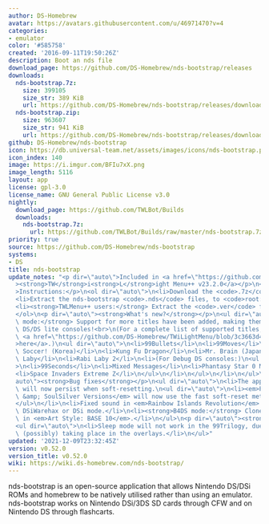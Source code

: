 ```yaml
---
author: DS-Homebrew
avatar: https://avatars.githubusercontent.com/u/46971470?v=4
categories:
- emulator
color: '#585758'
created: '2016-09-11T19:50:26Z'
description: Boot an nds file
download_page: https://github.com/DS-Homebrew/nds-bootstrap/releases
downloads:
  nds-bootstrap.7z:
    size: 399105
    size_str: 389 KiB
    url: https://github.com/DS-Homebrew/nds-bootstrap/releases/download/v0.52.0/nds-bootstrap.7z
  nds-bootstrap.zip:
    size: 963607
    size_str: 941 KiB
    url: https://github.com/DS-Homebrew/nds-bootstrap/releases/download/v0.52.0/nds-bootstrap.zip
github: DS-Homebrew/nds-bootstrap
icon: https://db.universal-team.net/assets/images/icons/nds-bootstrap.png
icon_index: 140
image: https://i.imgur.com/BFIu7xX.png
image_length: 5116
layout: app
license: gpl-3.0
license_name: GNU General Public License v3.0
nightly:
  download_page: https://github.com/TWLBot/Builds
  downloads:
    nds-bootstrap.7z:
      url: https://github.com/TWLBot/Builds/raw/master/nds-bootstrap.7z
priority: true
source: https://github.com/DS-Homebrew/nds-bootstrap
systems:
- DS
title: nds-bootstrap
update_notes: "<p dir=\"auto\">Included in <a href=\"https://github.com/DS-Homebrew/TWiLightMenu/releases/tag/v23.2.0\"\
  ><strong>TW</strong>i<strong>L</strong>ight Menu++ v23.2.0</a></p>\n<p dir=\"auto\"\
  >Instructions:</p>\n<ol dir=\"auto\">\n<li>Download the <code>.7z</code> file.</li>\n\
  <li>Extract the nds-bootstrap <code>.nds</code> files, to <code>root:/_nds</code>.</li>\n\
  <li><strong>TWLMenu++ users:</strong> Extract the <code>.ver</code> file to <code>root:/_nds/TWiLightMenu</code>.</li>\n\
  </ol>\n<p dir=\"auto\"><strong>What's new?</strong></p>\n<ul dir=\"auto\">\n<li><strong>B4DS\
  \ mode:</strong> Support for more titles have been added, making them playable on\
  \ DS/DS lite consoles!<br>\n(For a complete list of supported titles, see this list\
  \ <a href=\"https://github.com/DS-Homebrew/TWiLightMenu/blob/3c3663d499b22effe92a5c3304836a8a9def549e/universal/include/incompatibleGameMap.h#L49\"\
  >here</a>.)\n<ul dir=\"auto\">\n<li>99Bullets</li>\n<li>99Moves</li>\n<li>ARC Style:\
  \ Soccer! (Korea)</li>\n<li>Kung Fu Dragon</li>\n<li>Mr. Brain (Japan)</li>\n<li>Rabi\
  \ Laby</li>\n<li>Rabi Laby 2</li>\n<li>(For Debug DS consoles:)\n<ul dir=\"auto\"\
  >\n<li>99Seconds</li>\n<li>Mixed Messages</li>\n<li>Phantasy Star 0 Mini</li>\n\
  <li>Space Invaders Extreme Z</li>\n</ul>\n</li>\n</ul>\n</li>\n</ul>\n<p dir=\"\
  auto\"><strong>Bug fixes</strong></p>\n<ul dir=\"auto\">\n<li>The applied AP-fix\
  \ will now persist when soft-resetting.\n<ul dir=\"auto\">\n<li><em>Pok\xE9mon HeartGold\
  \ &amp; SoulSilver Versions</em> will now use the fast soft-reset method again.</li>\n\
  </ul>\n</li>\n<li>Fixed sound in <em>Rainbow Islands Revolution</em> when using\
  \ DSiWarehax or DSi mode.</li>\n<li><strong>B4DS mode:</strong> Cloneboot now works\
  \ in <em>Art Style: BASE 10</em>.</li>\n</ul>\n<p dir=\"auto\"><strong>Known bug</strong></p>\n\
  <ul dir=\"auto\">\n<li>Sleep mode will not work in the 99Trilogy, due to their code\
  \ (possibly) taking place in the overlays.</li>\n</ul>"
updated: '2021-12-09T23:32:45Z'
version: v0.52.0
version_title: v0.52.0
wiki: https://wiki.ds-homebrew.com/nds-bootstrap/
---
```

nds-bootstrap is an open-source application that allows Nintendo DS/DSi ROMs and homebrew to be natively utilised rather than using an emulator. nds-bootstrap works on Nintendo DSi/3DS SD cards through CFW and on Nintendo DS through flashcarts.